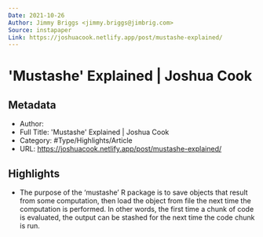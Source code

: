 ```yaml
---
Date: 2021-10-26
Author: Jimmy Briggs <jimmy.briggs@jimbrig.com>
Source: instapaper
Link: https://joshuacook.netlify.app/post/mustashe-explained/
---
```

# 'Mustashe' Explained | Joshua Cook

## Metadata
- Author: 
- Full Title: 'Mustashe' Explained | Joshua Cook
- Category: #Type/Highlights/Article
- URL: https://joshuacook.netlify.app/post/mustashe-explained/

## Highlights
- The purpose of the ‘mustashe’ R package is to save objects that result from some computation, then load the object from file the next time the computation is performed. In other words, the first time a chunk of code is evaluated, the output can be stashed for the next time the code chunk is run.
